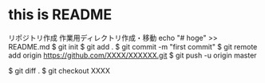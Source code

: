 # this is README
リポジトリ作成
作業用ディレクトリ作成・移動
echo "# hoge" >> README.md
$ git init
$ git add .
$ git commit -m "first commit"
$ git remote add origin https://github.com/XXXX/XXXXXX.git
$ git push -u origin master

$ git diff .
$ git checkout XXXX